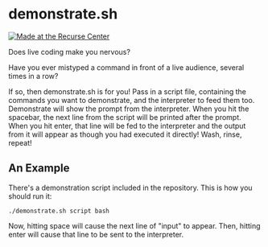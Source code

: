 demonstrate.sh
==============

[![Made at the Recurse Center](http://img.shields.io/badge/Made_At-The_Recurse_Center-brightgreen.svg)](https://www.recurse.com)

Does live coding make you nervous?

Have you ever mistyped a command in front of a live audience, several
times in a row?

If so, then demonstrate.sh is for you! Pass in a script file,
containing the commands you want to demonstrate, and the interpreter
to feed them too. Demonstrate will show the prompt from the
interpreter.  When you hit the spacebar, the next line from the script
will be printed after the prompt. When you hit enter, that line will
be fed to the interpreter and the output from it will appear as though
you had executed it directly! Wash, rinse, repeat!

An Example
----------

There's a demonstration script included in the repository. This is how
you should run it:

    ./demonstrate.sh script bash

Now, hitting space will cause the next line of "input" to
appear. Then, hitting enter will cause that line to be sent to the
interpreter.
